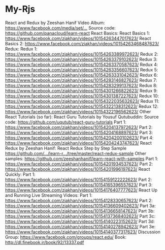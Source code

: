 # My-Rjs

React and Redux by Zeeshan Hanif
Video Album:
https://www.facebook.com/media/set/…
Source code:
https://github.com/panacloud/learn-react
React Basics:
React Basics 1:
https://www.facebook.com/ziakhan/videos/10154263447017623/
React Basics 2:
https://www.facebook.com/ziakhan/videos/10154263468487623/
Redux:
Redux 1:
https://www.facebook.com/ziakhan/videos/10154263389972623/
Redux 2:
https://www.facebook.com/ziakhan/videos/10154263379102623/
Redux 3:
https://www.facebook.com/ziakhan/videos/10154263370587623/
Redux 4:
https://www.facebook.com/ziakhan/videos/10154263356607623/
Redux 5:
https://www.facebook.com/ziakhan/videos/10154263331042623/
Redux 6:
https://www.facebook.com/ziakhan/videos/10154283146827623/
Redux 7:
https://www.facebook.com/ziakhan/videos/10154283299137623/
Redux 8:
https://www.facebook.com/ziakhan/videos/10154301266822623/
Redux 9:
https://www.facebook.com/ziakhan/videos/10154301387227623/
Redux 10:
https://www.facebook.com/ziakhan/videos/10154322035632623/
Redux 11:
https://www.facebook.com/ziakhan/videos/10154322138312623/
Redux 12:
https://www.facebook.com/ziakhan/videos/10154322196562623/
Other React Tutorials (so far):
React Guru Tutorials by Yousuf Qutubuddin:
Source code: https://github.com/uqutub/react-guru-tutorials
Part 1:
https://www.facebook.com/ziakhan/videos/10154204137972623/
Part 2:
https://www.facebook.com/ziakhan/videos/10154204168897623/
Part 3:
https://www.facebook.com/ziakhan/videos/10154204200102623/
Part 4:
https://www.facebook.com/ziakhan/videos/10154204243747623/
React Redux by Zeeshan Hanif:
React Redux Step by Step Sample
https://github.com/…/learn-r…/tree/master/react-redux-sample
Other samples:
https://github.com/zeeshanhanif/learn-react-with-samples
Part 1:
https://www.facebook.com/ziakhan/videos/10154201934537623/
Part 2:
https://www.facebook.com/ziakhan/videos/10154201996197623/
React Quickly:
Part 1:
https://www.facebook.com/ziakhan/videos/10154159122222623/
Part 2:
https://www.facebook.com/ziakhan/videos/10154165396557623/
Part 3:
https://www.facebook.com/ziakhan/videos/10154176407777623/
React Up and Running Live Streaming Videos:
Part 1:
https://www.facebook.com/ziakhan/videos/10154128330657623/
Part 2:
https://www.facebook.com/ziakhan/videos/10154136609402623/
Part 3a:
https://www.facebook.com/ziakhan/videos/10154136658147623/
Part 3b:
https://www.facebook.com/ziakhan/videos/10154137368402623/
Part 3c:
https://www.facebook.com/ziakhan/videos/10154140223152623/
Part 3d:
https://www.facebook.com/ziakhan/videos/10154140278942623/
Part 3e:
https://www.facebook.com/ziakhan/videos/10154140377317623/
Discussion Group:
https://www.facebook.com/groups/react.edu/
Book:
http://dl.finebook.ir/book/92/13337.pdf

